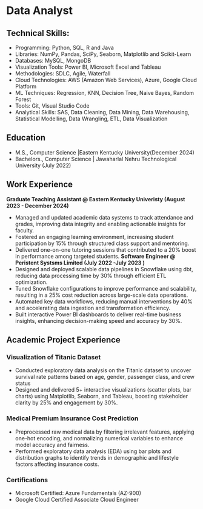 
# Data Analyst

## Technical Skills: 
-	Programming: Python, SQL, R and Java
-	Libraries: NumPy, Pandas, SciPy, Seaborn, Matplotlib and Scikit-Learn
-	Databases: MySQL, MongoDB
-	Visualization Tools: Power BI, Microsoft Excel and Tableau
-	Methodologies: SDLC, Agile, Waterfall
-	Cloud Technologies: AWS (Amazon Web Services), Azure, Google Cloud Platform
-	ML Techniques: Regression, KNN, Decision Tree, Naive Bayes, Random Forest
-	Tools: Git, Visual Studio Code
-	Analytical Skills: SAS, Data Cleaning, Data Mining, Data Warehousing, Statistical Modelling, Data Wrangling, ETL, Data Visualization


## Education							       		
- M.S., Computer Science	|Eastern Kentucky University(December 2024)	 			        		
- Bachelors., Computer Science | Jawaharlal Nehru Technological University (July 2022)

## Work Experience
**Graduate Teaching Assistant  @ Eastern Kentucky Univeristy (August 2023 - December 2024)**
- Managed and updated academic data systems to track attendance and grades, improving data integrity and enabling actionable insights for faculty.
- Fostered an engaging learning environment, increasing student participation by 15% through structured class support and mentoring.
- Delivered one-on-one tutoring sessions that contributed to a 20% boost in performance among targeted students.
**Software Engineer @ Peristent Systsms Limited (July 2022 -July 2023 )**
- Designed and deployed scalable data pipelines in Snowflake using dbt, reducing data processing time by 30% through efficient ETL optimization.
- Tuned Snowflake configurations to improve performance and scalability, resulting in a 25% cost reduction across large-scale data operations.
- Automated key data workflows, reducing manual interventions by 40% and accelerating data ingestion and transformation efficiency.
- Built interactive Power BI dashboards to deliver real-time business insights, enhancing decision-making speed and accuracy by 30%.
  
## Academic Project Experience
### Visualization of Titanic Dataset  
- Conducted exploratory data analysis on the Titanic dataset to uncover survival rate patterns based on age, gender, passenger class, and crew status
- Designed and delivered 5+ interactive visualizations (scatter plots, bar charts) using Matplotlib, Seaborn, and Tableau, boosting stakeholder clarity by 25% and engagement by 30%.
### Medical Premium Insurance Cost Prediction   
- Preprocessed raw medical data by filtering irrelevant features, applying one-hot encoding, and normalizing numerical variables to enhance model accuracy and fairness.
- Performed exploratory data analysis (EDA) using bar plots and distribution graphs to identify trends in demographic and lifestyle factors affecting insurance costs.

### Certifications
- Microsoft Certified: Azure Fundamentals (AZ-900)
- Google Cloud Certified Associate Cloud Engineer



                                                                 

